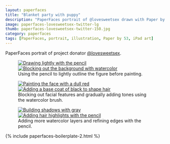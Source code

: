 ```yaml
---
layout: paperfaces
title: "Blanket party with puppy"
description: "PaperFaces portrait of @lovesweetsex drawn with Paper by 53 on an iPad."
image: paperfaces-lovesweetsex-twitter-lg
thumb: paperfaces-lovesweetsex-twitter-150.jpg
category: paperfaces
tags: [PaperFaces, portrait, illustration, Paper by 53, iPad art]
---
```


PaperFaces portrait of project donator [@lovesweetsex](http://twitter.com/lovesweetsex).

<figure class="half">
	<a href="{{ site.url }}/images/paperfaces-lovesweetsex-process-1-lg.jpg"><img src="{{ site.url }}/images/paperfaces-lovesweetsex-process-1-600.jpg" alt="Drawing lightly with the pencil"></a>
	<a href="{{ site.url }}/images/paperfaces-lovesweetsex-process-2-lg.jpg"><img src="{{ site.url }}/images/paperfaces-lovesweetsex-process-2-600.jpg" alt="Blocking out the background with watercolor"></a>
	<figcaption>Using the pencil to lightly outline the figure before painting.</figcaption>
</figure>

<figure class="half">
	<a href="{{ site.url }}/images/paperfaces-lovesweetsex-process-3-lg.jpg"><img src="{{ site.url }}/images/paperfaces-lovesweetsex-process-3-600.jpg" alt="Painting the face with a dull red"></a>
	<a href="{{ site.url }}/images/paperfaces-lovesweetsex-process-4-lg.jpg"><img src="{{ site.url }}/images/paperfaces-lovesweetsex-process-4-600.jpg" alt="Adding a base coat of black to shape hair"></a>
	<figcaption>Blocking out facial features and gradually adding tones using the watercolor brush.</figcaption>
</figure>

<figure class="half">
	<a href="{{ site.url }}/images/paperfaces-lovesweetsex-process-5-lg.jpg"><img src="{{ site.url }}/images/paperfaces-lovesweetsex-process-5-600.jpg" alt="Building shadows with gray"></a>
	<a href="{{ site.url }}/images/paperfaces-lovesweetsex-process-6-lg.jpg"><img src="{{ site.url }}/images/paperfaces-lovesweetsex-process-6-600.jpg" alt="Adding hair highlights with the pencil"></a>
	<figcaption>Adding more watercolor layers and refining edges with the pencil.</figcaption>
</figure>

{% include paperfaces-boilerplate-2.html %}